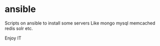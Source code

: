 # ansible
Scripts on ansible to install some servers Like mongo mysql memcached redis solr etc.

Enjoy IT

